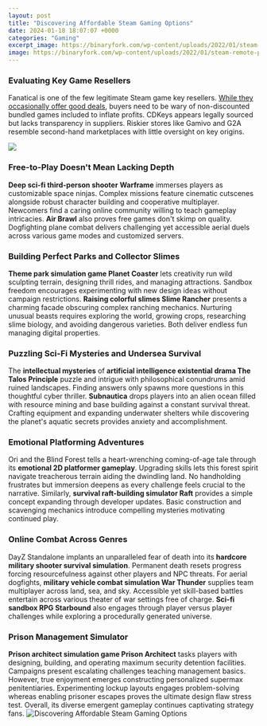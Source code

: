 ```yaml
---
layout: post
title: "Discovering Affordable Steam Gaming Options"
date: 2024-01-18 18:07:07 +0000
categories: "Gaming"
excerpt_image: https://binaryfork.com/wp-content/uploads/2022/01/steam-remote-play-big-picture-mode.jpg
image: https://binaryfork.com/wp-content/uploads/2022/01/steam-remote-play-big-picture-mode.jpg
---
```


### Evaluating Key Game Resellers
Fanatical is one of the few legitimate Steam game key resellers. [While they occasionally offer good deals](https://store.fi.io.vn/chihuahua-dad-daddy-owner-of-a-chihuahua-chihuahua-lover3736-t-shirt), buyers need to be wary of non-discounted bundled games included to inflate profits. CDKeys appears legally sourced but lacks transparency in suppliers. Riskier stores like Gamivo and G2A resemble second-hand marketplaces with little oversight on key origins.

![](https://www.pcgamesn.com/wp-content/uploads/2021/07/steam-deck-with-case.jpg)
### Free-to-Play Doesn't Mean Lacking Depth 
**Deep sci-fi third-person shooter** **Warframe** immerses players as customizable space ninjas. Complex missions feature cinematic cutscenes alongside robust character building and cooperative multiplayer. Newcomers find a caring online community willing to teach gameplay intricacies. **Air Brawl** also proves free games don't skimp on quality. Dogfighting plane combat delivers challenging yet accessible aerial duels across various game modes and customized servers. 
### Building Perfect Parks and Collector Slimes
**Theme park simulation game Planet Coaster** lets creativity run wild sculpting terrain, designing thrill rides, and managing attractions. Sandbox freedom encourages experimenting with new design ideas without campaign restrictions. **Raising colorful slimes Slime Rancher** presents a charming facade obscuring complex ranching mechanics. Nurturing unusual beasts requires exploring the world, growing crops, researching slime biology, and avoiding dangerous varieties. Both deliver endless fun managing digital properties.
### Puzzling Sci-Fi Mysteries and Undersea Survival  
The **intellectual mysteries** of **artificial intelligence existential drama The Talos Principle** puzzle and intrigue with philosophical conundrums amid ruined landscapes. Finding answers only spawns more questions in this thoughtful cyber thriller. **Subnautica** drops players into an alien ocean filled with resource mining and base building against a constant survival threat. Crafting equipment and expanding underwater shelters while discovering the planet's aquatic secrets provides anxiety and accomplishment. 
### Emotional Platforming Adventures
Ori and the Blind Forest tells a heart-wrenching coming-of-age tale through its **emotional 2D platformer gameplay**. Upgrading skills lets this forest spirit navigate treacherous terrain aiding the dwindling land. No handholding frustrates but immersion deepens as every challenge feels crucial to the narrative. Similarly, **survival raft-building simulator Raft** provides a simple concept expanding through developer updates. Basic construction and scavenging mechanics introduce compelling mysteries motivating continued play.
### Online Combat Across Genres  
DayZ Standalone implants an unparalleled fear of death into its **hardcore military shooter survival simulation**. Permanent death resets progress forcing resourcefulness against other players and NPC threats.  For aerial dogfights, **military vehicle combat simulation War Thunder** supplies team multiplayer across land, sea, and sky. Accessible yet skill-based battles entertain across various theater of war settings free of charge. **Sci-fi sandbox RPG Starbound** also engages through player versus player challenges while exploring a procedurally generated universe.
### Prison Management Simulator 
**Prison architect simulation game Prison Architect** tasks players with designing, building, and operating maximum security detention facilities. Campaigns present escalating challenges teaching management basics. However, true enjoyment emerges constructing personalized supermax penitentiaries. Experimenting lockup layouts engages problem-solving whereas enabling prisoner escapes proves the ultimate design flaw stress test. Overall, its diverse emergent gameplay continues captivating strategy fans.
![Discovering Affordable Steam Gaming Options](https://binaryfork.com/wp-content/uploads/2022/01/steam-remote-play-big-picture-mode.jpg)